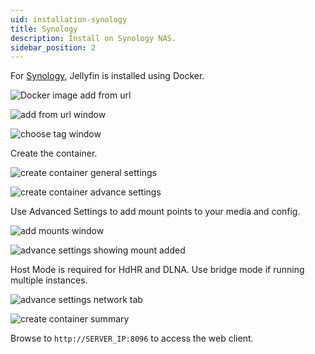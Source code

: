 ```yaml
---
uid: installation-synology
title: Synology
description: Install on Synology NAS.
sidebar_position: 2
---
```


For [Synology](https://www.synology.com/en-us/dsm), Jellyfin is installed using Docker.

![Docker image add from url](/images/docs/install-synology-1.png)

![add from url window](/images/docs/install-synology-2.png)

![choose tag window](/images/docs/install-synology-3.png)

Create the container.

![create container general settings](/images/docs/install-synology-4.png)

![create container advance settings](/images/docs/install-synology-5.png)

Use Advanced Settings to add mount points to your media and config.

![add mounts window](/images/docs/install-synology-6.png)

![advance settings showing mount added](/images/docs/install-synology-7.png)

Host Mode is required for HdHR and DLNA. Use bridge mode if running multiple instances.

![advance settings network tab](/images/docs/install-synology-8.png)

![create container summary](/images/docs/install-synology-9.png)

Browse to `http://SERVER_IP:8096` to access the web client.
